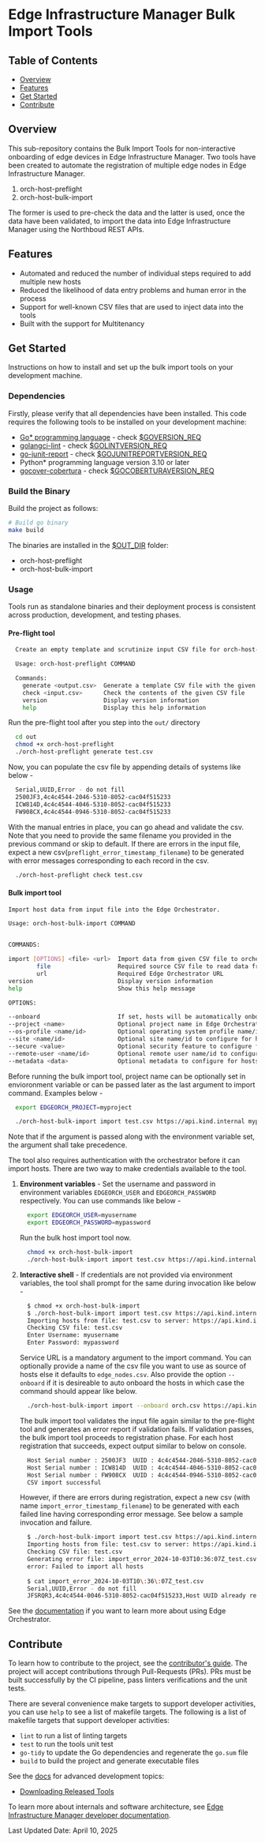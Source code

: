 # Edge Infrastructure Manager Bulk Import Tools

## Table of Contents

- [Overview](#overview)
- [Features](#features)
- [Get Started](#get-started)
- [Contribute](#contribute)

## Overview

This sub-repository contains the Bulk Import Tools for non-interactive onboarding of edge devices in Edge
Infrastructure Manager. Two tools have been created to automate the registration of multiple edge nodes in
Edge Infrastructure Manager.

1. orch-host-preflight
2. orch-host-bulk-import

The former is used to pre-check the data and the latter is used, once the data have been validated, to import the data into
Edge Infrastructure Manager using the Northboud REST APIs.

## Features

- Automated and reduced the number of individual steps required to add multiple new hosts
- Reduced the likelihood of data entry problems and human error in the process
- Support for well-known CSV files that are used to inject data into the tools
- Built with the support for Multitenancy

## Get Started

Instructions on how to install and set up the bulk import tools on your development machine.

### Dependencies

Firstly, please verify that all dependencies have been installed. This code requires the following tools to be
installed on your development machine:

- [Go\* programming language](https://go.dev) - check [$GOVERSION_REQ](../version.mk)
- [golangci-lint](https://github.com/golangci/golangci-lint) - check [$GOLINTVERSION_REQ](../version.mk)
- [go-junit-report](https://github.com/jstemmer/go-junit-report) - check [$GOJUNITREPORTVERSION_REQ](../version.mk)
- Python\* programming language version 3.10 or later
- [gocover-cobertura](https://github.com/boumenot/gocover-cobertura) - check [$GOCOBERTURAVERSION_REQ](../version.mk)

### Build the Binary

Build the project as follows:

```bash
# Build go binary
make build
```

The binaries are installed in the [$OUT_DIR](../common.mk) folder:

- orch-host-preflight
- orch-host-bulk-import

### Usage

Tools run as standalone binaries and their deployment process is consistent across production, development, and testing phases.

#### Pre-flight tool

```bash
  Create an empty template and scrutinize input CSV file for orch-host-bulk-import tool.

  Usage: orch-host-preflight COMMAND

  Commands:
    generate <output.csv>  Generate a template CSV file with the given filename
    check <input.csv>      Check the contents of the given CSV file
    version                Display version information
    help                   Display this help information
```

Run the pre-flight tool after you step into the `out/` directory

```bash
  cd out
  chmod +x orch-host-preflight
  ./orch-host-preflight generate test.csv
```

Now, you can populate the csv file by appending details of systems like below -

```bash
  Serial,UUID,Error - do not fill
  2500JF3,4c4c4544-2046-5310-8052-cac04f515233
  ICW814D,4c4c4544-4046-5310-8052-cac04f515233
  FW908CX,4c4c4544-0946-5310-8052-cac04f515233
```

With the manual entries in place, you can go ahead and validate the csv. Note that you need to provide the same
filename you provided in the previous command or skip to default. If there are errors in the input file, expect a new
csv(`preflight_error_timestamp_filename`) to be generated with error messages corresponding to each record in the csv.

```bash
  ./orch-host-preflight check test.csv
```

#### Bulk import tool

```bash
Import host data from input file into the Edge Orchestrator.

Usage: orch-host-bulk-import COMMAND


COMMANDS:

import [OPTIONS] <file> <url>  Import data from given CSV file to orchestrator URL
        file                   Required source CSV file to read data from
        url                    Required Edge Orchestrator URL
version                        Display version information
help                           Show this help message

OPTIONS:

--onboard                      If set, hosts will be automatically onboarded when connected
--project <name>               Optional project name in Edge Orchestrator. Alternatively, set env variable EDGEORCH_PROJECT
--os-profile <name/id>         Optional operating system profile name/id to configure for hosts. Alternatively, set env variable EDGEORCH_OSPROFILE
--site <name/id>               Optional site name/id to configure for hosts. Alternatively, set env variable EDGEORCH_SITE
--secure <value>               Optional security feature to configure for hosts. Alternatively, set env variable EDGEORCH_SECURE. Valid values: true, false
--remote-user <name/id>        Optional remote user name/id to configure for hosts. Alternatively, set env variable EDGEORCH_REMOTEUSER
--metadata <data>              Optional metadata to configure for hosts. Alternatively, set env variable EDGEORCH_METADATA. Metadata format: key=value&key=value

```

Before running the bulk import tool, project name can be optionally set in envioronment variable or can be passed
later as the last argument to import command. Examples below -

```bash
  export EDGEORCH_PROJECT=myproject
```

```bash
  ./orch-host-bulk-import import test.csv https://api.kind.internal myproject
```

Note that if the argument is passed along with the environment variable set, the argument shall take precedence.

The tool also requires authentication with the orchestrator before it can import hosts. There are two way to make
credentials available to the tool.

1. **Environment variables** - Set the username and password in environment variables `EDGEORCH_USER` and
`EDGEORCH_PASSWORD` respectively. You can use commands like below -

   ```bash
     export EDGEORCH_USER=myusername
     export EDGEORCH_PASSWORD=mypassword
   ```

   Run the bulk host import tool now.

   ```bash
     chmod +x orch-host-bulk-import
     ./orch-host-bulk-import import test.csv https://api.kind.internal
   ```

2. **Interactive shell** - If credentials are not provided via environment variables, the tool shall prompt for the
same during invocation like below -

   ```bash
     $ chmod +x orch-host-bulk-import
     $ ./orch-host-bulk-import import test.csv https://api.kind.internal
     Importing hosts from file: test.csv to server: https://api.kind.internal
     Checking CSV file: test.csv
     Enter Username: myusername
     Enter Password: mypassword
   ```

   Service URL is a mandatory argument to the import command. You can optionally provide a name of the csv file you want
   to use as source of hosts else it defaults to `edge_nodes.csv`. Also provide the option `--onboard` if it is desireable
   to auto onboard the hosts in which case the command should appear like below.

   ```bash
     ./orch-host-bulk-import import --onboard orch.csv https://api.kind.internal
   ```

   The bulk import tool validates the input file again similar to the pre-flight tool and generates an error report if
   validation fails. If validation passes, the bulk import tool proceeds to registration phase. For each host
   registration that succeeds, expect output similar to below on console.

   ```bash
     Host Serial number : 2500JF3  UUID : 4c4c4544-2046-5310-8052-cac04f515233 registered. Name : host-a835ac40
     Host Serial number : ICW814D  UUID : 4c4c4544-4046-5310-8052-cac04f515233 registered. Name : host-17f57696
     Host Serial number : FW908CX  UUID : 4c4c4544-0946-5310-8052-cac04f515233 registered. Name : host-7bd98ae8
     CSV import successful
   ```

   However, if there are errors during registration, expect a new csv (with name `import_error_timestamp_filename`) to be
   generated with each failed line having corresponding error message. See below a sample invocation and failure.

   ```bash
     $ ./orch-host-bulk-import import test.csv https://api.kind.internal
     Importing hosts from file: test.csv to server: https://api.kind.internal
     Checking CSV file: test.csv
     Generating error file: import_error_2024-10-03T10:36:07Z_test.csv
     error: Failed to import all hosts
 
     $ cat import_error_2024-10-03T10\:36\:07Z_test.csv
     Serial,UUID,Error - do not fill
     JFSRQR3,4c4c4544-0046-5310-8052-cac04f515233,Host UUID already registered
   ```

See the [documentation][user-guide-url] if you want to learn more about using Edge Orchestrator.

## Contribute

To learn how to contribute to the project, see the [contributor's guide][contributors-guide-url]. The project will
accept contributions through Pull-Requests (PRs). PRs must be built successfully by the CI pipeline, pass linters
verifications and the unit tests.

There are several convenience make targets to support developer activities, you can use `help` to see a list of makefile
targets. The following is a list of makefile targets that support developer activities:

- `lint` to run a list of linting targets
- `test` to run the tools unit test
- `go-tidy` to update the Go dependencies and regenerate the `go.sum` file
- `build` to build the project and generate executable files

See the [docs](docs) for advanced development topics:

- [Downloading Released Tools](docs/download.md)

To learn more about internals and software architecture, see
[Edge Infrastructure Manager developer documentation][inframanager-dev-guide-url].

[user-guide-url]: https://docs.openedgeplatform.intel.com/edge-manage-docs/main/user_guide/get_started_guide/index.html
[inframanager-dev-guide-url]: https://docs.openedgeplatform.intel.com/edge-manage-docs/main/developer_guide/infra_manager/index.html
[contributors-guide-url]: https://docs.openedgeplatform.intel.com/edge-manage-docs/main/developer_guide/contributor_guide/index.html

Last Updated Date: April 10, 2025
